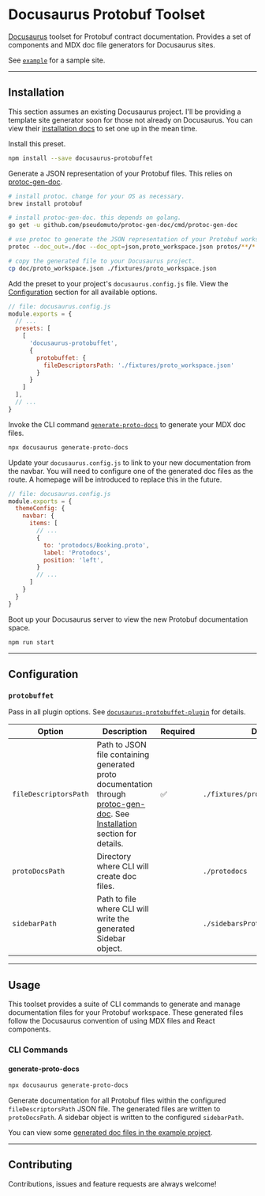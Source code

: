 # Docusaurus Protobuf Toolset

[Docusaurus](https://docusaurus.io/) toolset for Protobuf contract documentation. Provides a set of components and MDX doc file generators for Docusaurus sites.

See [`example`](https://github.com/AnthonyBobsin/docusaurus-protobuffet/tree/master/example) for a sample site.

---

## Installation

This section assumes an existing Docusaurus project. I'll be providing a template site generator soon for those not already on Docusaurus. You can view their [installation docs](https://docusaurus.io/docs/installation) to set one up in the mean time.

Install this preset.

```sh
npm install --save docusaurus-protobuffet
```

Generate a JSON representation of your Protobuf files. This relies on [protoc-gen-doc](https://github.com/pseudomuto/protoc-gen-doc).

```sh
# install protoc. change for your OS as necessary.
brew install protobuf

# install protoc-gen-doc. this depends on golang.
go get -u github.com/pseudomuto/protoc-gen-doc/cmd/protoc-gen-doc

# use protoc to generate the JSON representation of your Protobuf workspace.
protoc --doc_out=./doc --doc_opt=json,proto_workspace.json protos/**/*.proto

# copy the generated file to your Docusaurus project.
cp doc/proto_workspace.json ./fixtures/proto_workspace.json
```

Add the preset to your project's `docusaurus.config.js` file. View the [Configuration](#configuration) section for all available options.

```js
// file: docusaurus.config.js
module.exports = {
  // ...
  presets: [
    [
      'docusaurus-protobuffet',
      {
        protobuffet: {
          fileDescriptorsPath: './fixtures/proto_workspace.json'
        }
      }
    ]
  ],
  // ...
}
```

Invoke the CLI command [`generate-proto-docs`](#generate-proto-docs) to generate your MDX doc files.

```sh
npx docusaurus generate-proto-docs
```

Update your `docusaurus.config.js` to link to your new documentation from the navbar. You will need to configure one of the generated doc files as the route. A homepage will be introduced to replace this in the future.

```js
// file: docusaurus.config.js
module.exports = {
  themeConfig: {
    navbar: {
      items: [
        // ...
        {
          to: 'protodocs/Booking.proto',
          label: 'Protodocs',
          position: 'left',
        }
        // ...
      ]
    }
  }
}
```

Boot up your Docusaurus server to view the new Protobuf documentation space.

```sh
npm run start
```

---

##  Configuration

### `protobuffet`
Pass in all plugin options. See [`docusaurus-protobuffet-plugin`](https://github.com/AnthonyBobsin/docusaurus-protobuffet/tree/master/packages/docusaurus-protobuffet-plugin) for details.

| Option | Description | Required | Default |
| --- | --- | --- | --- |
| `fileDescriptorsPath` | Path to JSON file containing generated proto documentation through [protoc-gen-doc](https://github.com/pseudomuto/protoc-gen-doc). See [Installation](#installation) section for details. | ✅ | `./fixtures/proto_workspace.json` |
| `protoDocsPath` | Directory where CLI will create doc files. |  | `./protodocs` |
| `sidebarPath` | Path to file where CLI will write the generated Sidebar object. |  | `./sidebarsProtodocs.js` |
---

## Usage

This toolset provides a suite of CLI commands to generate and manage documentation files for your Protobuf workspace. These generated files follow the Docusaurus convention of using MDX files and React components.

### CLI Commands

#### generate-proto-docs

```sh
npx docusaurus generate-proto-docs
```

Generate documentation for all Protobuf files within the configured `fileDescriptorsPath` JSON file. The generated files are written to `protoDocsPath`. A sidebar object is written to the configured `sidebarPath`.

You can view some [generated doc files in the example project](https://github.com/AnthonyBobsin/docusaurus-protobuffet/tree/master/example/protodocs).

---

## Contributing

Contributions, issues and feature requests are always welcome!

